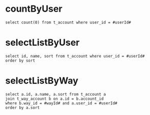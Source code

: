 

countByUser
===
	select count(0) from t_account where user_id = #userId#
	
selectListByUser
===
	select id, name, sort from t_account where user_id = #userId#
	order by sort
	
selectListByWay
===
	select a.id, a.name, a.sort from t_account a
	join t_way_account b on a.id = b.account_id
	where b.way_id = #wayId# and a.user_id = #userId#
	order by a.sort
	
